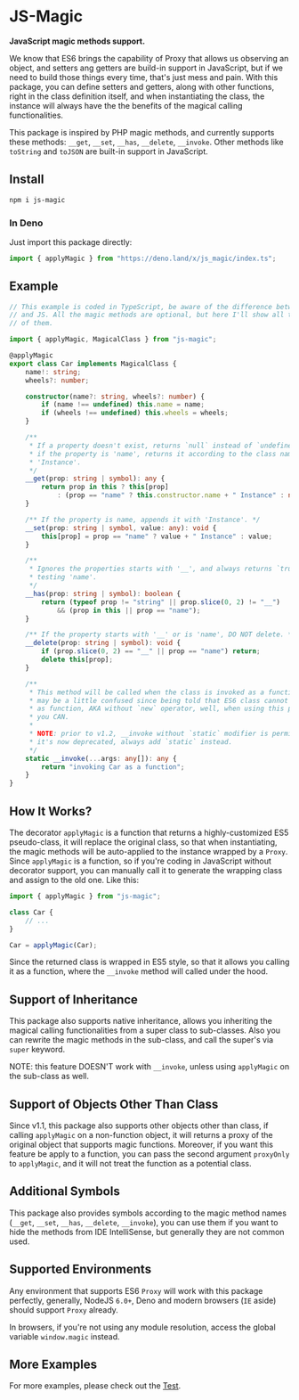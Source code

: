 # JS-Magic

**JavaScript magic methods support.**

We know that ES6 brings the capability of Proxy that allows us observing an 
object, and setters ang getters are build-in support in JavaScript, but if we 
need to build those things every time, that's just mess and pain. With this 
package, you can define setters and getters, along with other functions, right 
in the class definition itself, and when instantiating the class, the instance
will always have the the benefits of the magical calling functionalities.

This package is inspired by PHP magic methods, and currently supports these 
methods: `__get`, `__set`, `__has`, `__delete`, `__invoke`. Other methods like 
`toString` and `toJSON` are built-in support in JavaScript.

## Install

```sh
npm i js-magic
```

### In Deno

Just import this package directly:

```ts
import { applyMagic } from "https://deno.land/x/js_magic/index.ts";
```

## Example

```typescript
// This example is coded in TypeScript, be aware of the difference between TS 
// and JS. All the magic methods are optional, but here I'll show all the usage 
// of them.

import { applyMagic, MagicalClass } from "js-magic";

@applyMagic
export class Car implements MagicalClass {
    name!: string;
    wheels?: number;

    constructor(name?: string, wheels?: number) {
        if (name !== undefined) this.name = name;
        if (wheels !== undefined) this.wheels = wheels;
    }

    /**
     * If a property doesn't exist, returns `null` instead of `undefined`, and 
     * if the property is 'name', returns it according to the class name plus 
     * 'Instance'. 
     */
    __get(prop: string | symbol): any {
        return prop in this ? this[prop]
            : (prop == "name" ? this.constructor.name + " Instance" : null);
    }

    /** If the property is name, appends it with 'Instance'. */
    __set(prop: string | symbol, value: any): void {
        this[prop] = prop == "name" ? value + " Instance" : value;
    }

    /**
     * Ignores the properties starts with '__', and always returns `true` when 
     * testing 'name'.
     */
    __has(prop: string | symbol): boolean {
        return (typeof prop != "string" || prop.slice(0, 2) != "__")
            && (prop in this || prop == "name");
    }

    /** If the property starts with '__' or is 'name', DO NOT delete. */
    __delete(prop: string | symbol): void {
        if (prop.slice(0, 2) == "__" || prop == "name") return;
        delete this[prop];
    }

    /**
     * This method will be called when the class is invoked as a function. You 
     * may be a little confused since being told that ES6 class cannot be called
     * as function, AKA without `new` operator, well, when using this package, 
     * you CAN.
     * 
     * NOTE: prior to v1.2, __invoke without `static` modifier is permitted, but
     * it's now deprecated, always add `static` instead.
     */
    static __invoke(...args: any[]): any {
        return "invoking Car as a function";
    }
}
```

## How It Works?

The decorator `applyMagic` is a function that returns a highly-customized ES5 
pseudo-class, it will replace the original class, so that when instantiating,
the  magic methods will be auto-applied to the instance wrapped by a `Proxy`.
Since `applyMagic` is a function, so if you're coding in JavaScript without
decorator support, you can manually call it to generate the wrapping class and
assign to the old one. Like this:

```javascript
import { applyMagic } from "js-magic";

class Car {
    // ...
}

Car = applyMagic(Car);
```

Since the returned class is wrapped in ES5 style, so that it allows you calling 
it as a function, where the `__invoke` method will called under the hood.

## Support of Inheritance

This package also supports native inheritance, allows you inheriting the magical
calling functionalities from a super class to sub-classes. Also you can rewrite
the magic methods in the sub-class, and call the super's via `super` keyword.

NOTE: this feature DOESN'T work with `__invoke`, unless using `applyMagic` on
the sub-class as well.

## Support of Objects Other Than Class

Since v1.1, this package also supports other objects other than class, if
calling `applyMagic` on a non-function object, it will returns a proxy of the
original object that supports magic functions. Moreover, if you want this
feature be apply to a function, you can pass the second argument `proxyOnly` to
`applyMagic`, and it will not treat the function as a potential class. 

## Additional Symbols

This package also provides symbols according to the magic method names (`__get`, 
`__set`, `__has`, `__delete`, `__invoke`), you can use them if you want to hide 
the methods from IDE IntelliSense, but generally they are not common used.

## Supported Environments

Any environment that supports ES6 `Proxy` will work with this package perfectly, 
generally, NodeJS `6.0+`, Deno and modern browsers (`IE` aside) should support
`Proxy` already.

In browsers, if you're not using any module resolution, access the global 
variable `window.magic` instead.

## More Examples

For more examples, please check out the [Test](./test.js).
